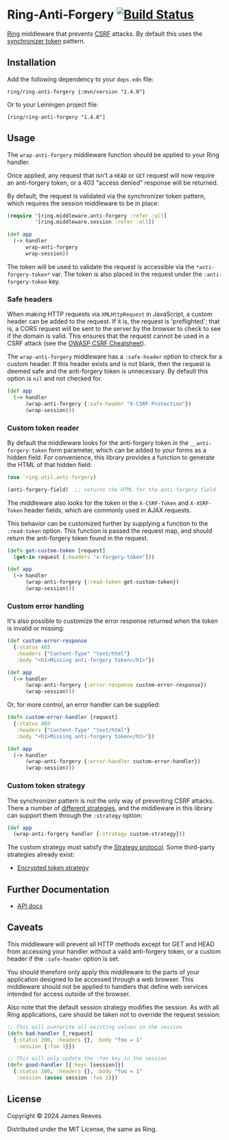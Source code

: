 # Ring-Anti-Forgery [![Build Status](https://github.com/ring-clojure/ring-anti-forgery/actions/workflows/test.yml/badge.svg)](https://github.com/ring-clojure/ring-anti-forgery/actions/workflows/test.yml)

[Ring][] middleware that prevents [CSRF][] attacks. By default this uses
the [synchronizer token][] pattern.

[ring]: https://github.com/ring-clojure/ring
[csrf]: https://en.wikipedia.org/wiki/Cross-site_request_forgery
[synchronizer token]: https://www.owasp.org/index.php/Cross-Site_Request_Forgery_(CSRF)_Prevention_Cheat_Sheet#Synchronizer_.28CSRF.29_Tokens

## Installation

Add the following dependency to your `deps.edn` file:

    ring/ring-anti-forgery {:mvn/version "1.4.0"}

Or to your Leiningen project file:

    [ring/ring-anti-forgery "1.4.0"]

## Usage

The `wrap-anti-forgery` middleware function should be applied to your
Ring handler.

Once applied, any request that isn't a `HEAD` or `GET` request will
now require an anti-forgery token, or a 403 "access denied" response
will be returned.

By default, the request is validated via the synchronizer token
pattern, which requires the session middleware to be in place:

```clojure
(require '[ring.middleware.anti-forgery :refer :all]
         '[ring.middleware.session :refer :all])

(def app
  (-> handler
      wrap-anti-forgery
      wrap-session))
```

The token will be used to validate the request is accessible via the
`*anti-forgery-token*` var. The token is also placed in the request
under the `:anti-forgery-token` key.

### Safe headers

When making HTTP requests via `XMLHttpRequest` in JavaScript, a custom
header can be added to the request. If it is, the request is
'preflighted'; that is, a CORS request will be sent to the server by the
browser to check to see if the domain is valid. This ensures that the
request cannot be used in a CSRF attack (see the [OWASP CSRF
Cheatsheet][owasp_custom_headers]).

The `wrap-anti-forgery` middleware has a `:safe-header` option to check
for a custom header. If this header exists and is not blank, then the
request is deemed safe and the anti-forgery token is unnecessary. By
default this option is `nil` and not checked for.

```clojure
(def app
  (-> handler
      (wrap-anti-forgery {:safe-header "X-CSRF-Protection"})
      (wrap-session)))
```

[owasp_custom_headers]: https://cheatsheetseries.owasp.org/cheatsheets/Cross-Site_Request_Forgery_Prevention_Cheat_Sheet.html#employing-custom-request-headers-for-ajaxapi

### Custom token reader

By default the middleware looks for the anti-forgery token in the
`__anti-forgery-token` form parameter, which can be added to your
forms as a hidden field. For convenience, this library provides a
function to generate the HTML of that hidden field:

```clojure
(use 'ring.util.anti-forgery)

(anti-forgery-field)  ;; returns the HTML for the anti-forgery field
```

The middleware also looks for the token in the `X-CSRF-Token` and
`X-XSRF-Token` header fields, which are commonly used in AJAX
requests.

This behavior can be customized further by supplying a function to the
`:read-token` option. This function is passed the request map, and
should return the anti-forgery token found in the request.

```clojure
(defn get-custom-token [request]
  (get-in request [:headers "x-forgery-token"]))

(def app
  (-> handler
      (wrap-anti-forgery {:read-token get-custom-token})
      (wrap-session)))
```

### Custom error handling

It's also possible to customize the error response returned when the
token is invalid or missing:

```clojure
(def custom-error-response
  {:status 403
   :headers {"Content-Type" "text/html"}
   :body "<h1>Missing anti-forgery token</h1>"})

(def app
  (-> handler
      (wrap-anti-forgery {:error-response custom-error-response})
      (wrap-session)))
```

Or, for more control, an error handler can be supplied:

```clojure
(defn custom-error-handler [request]
  {:status 403
   :headers {"Content-Type" "text/html"}
   :body "<h1>Missing anti-forgery token</h1>"})

(def app
  (-> handler
      (wrap-anti-forgery {:error-handler custom-error-handler})
      (wrap-session)))
```

### Custom token strategy

The synchronizer pattern is not the only way of preventing CSRF
attacks. There a number of [different strategies][], and the
middleware in this library can support them through the `:strategy`
option:

```clojure
(def app
  (wrap-anti-forgery handler {:strategy custom-strategy}))
```

The custom strategy must satisfy the [Strategy protocol][]. Some
third-party strategies already exist:

* [Encrypted token strategy][]

[different strategies]: https://www.owasp.org/index.php/Cross-Site_Request_Forgery_(CSRF)_Prevention_Cheat_Sheet#CSRF_Specific_Defense
[strategy protocol]: https://github.com/ring-clojure/ring-anti-forgery/blob/master/src/ring/middleware/anti_forgery/strategy.clj
[encrypted token strategy]: https://github.com/gorillalabs/ring-anti-forgery-strategies

## Further Documentation

* [API docs](https://ring-clojure.github.io/ring-anti-forgery/)

## Caveats

This middleware will prevent all HTTP methods except for GET and HEAD
from accessing your handler without a valid anti-forgery token, or a
custom header if the `:safe-header` option is set.

You should therefore only apply this middleware to the parts of your
application designed to be accessed through a web browser. This
middleware should not be applied to handlers that define web services
intended for access outside of the browser.

Also note that the default session strategy modifies the session. As
with all Ring applications, care should be taken not to override the
request session:

```clojure
;; This will overwrite all existing values in the session
(defn bad-handler [_request]
  {:status 200, :headers {}, :body "foo = 1"
   :session {:foo 1}})

;; This will only update the :foo key in the session
(defn good-handler [{:keys [session]}]
  {:status 200, :headers {}, :body "foo = 1"
   :session (assoc session :foo 1)})
```

## License

Copyright © 2024 James Reeves

Distributed under the MIT License, the same as Ring.

